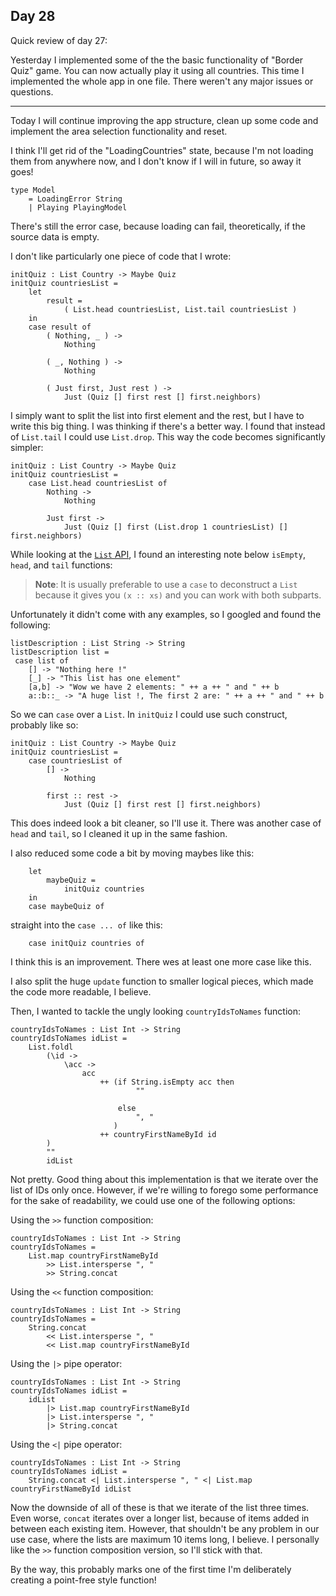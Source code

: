 ## Day 28

Quick review of day 27:

Yesterday I implemented some of the the basic functionality of "Border Quiz" game. You can now actually play it using all countries. This time I implemented the whole app in one file. There weren't any major issues or questions.

--- 

Today I will continue improving the app structure, clean up some code and implement the area selection functionality and reset.

I think I'll get rid of the "LoadingCountries" state, because I'm not loading them from anywhere now, and I don't know if I will in future, so away it goes!

```
type Model
    = LoadingError String
    | Playing PlayingModel
```

There's still the error case, because loading can fail, theoretically, if the source data is empty.

I don't like particularly one piece of code that I wrote:

```
initQuiz : List Country -> Maybe Quiz
initQuiz countriesList =
    let
        result =
            ( List.head countriesList, List.tail countriesList )
    in
    case result of
        ( Nothing, _ ) ->
            Nothing

        ( _, Nothing ) ->
            Nothing

        ( Just first, Just rest ) ->
            Just (Quiz [] first rest [] first.neighbors)
```

I simply want to split the list into first element and the rest, but I have to write this big thing. I was thinking if there's a better way. I found that instead of `List.tail` I could use `List.drop`. This way the code becomes significantly simpler:

```
initQuiz : List Country -> Maybe Quiz
initQuiz countriesList =
    case List.head countriesList of
        Nothing ->
            Nothing

        Just first ->
            Just (Quiz [] first (List.drop 1 countriesList) [] first.neighbors)
```

While looking at the [`List` API](https://package.elm-lang.org/packages/elm/core/latest/List), I found an interesting note below `isEmpty`, `head`, and `tail` functions:

> **Note**: It is usually preferable to use a `case` to deconstruct a `List` because it gives you `(x :: xs)` and you can work with both subparts.

Unfortunately it didn't come with any examples, so I googled and found the following:

```
listDescription : List String -> String
listDescription list =
 case list of
    [] -> "Nothing here !"
    [_] -> "This list has one element"
    [a,b] -> "Wow we have 2 elements: " ++ a ++ " and " ++ b
    a::b::_ -> "A huge list !, The first 2 are: " ++ a ++ " and " ++ b
```

So we can `case` over a `List`. In `initQuiz` I could use such construct, probably like so:

```
initQuiz : List Country -> Maybe Quiz
initQuiz countriesList =
    case countriesList of
        [] ->
            Nothing

        first :: rest ->
            Just (Quiz [] first rest [] first.neighbors)
```

This does indeed look a bit cleaner, so I'll use it. There was another case of `head` and `tail`, so I cleaned it up in the same fashion.

I also reduced some code a bit by moving maybes like this:

```
    let
        maybeQuiz =
            initQuiz countries
    in
    case maybeQuiz of
```

straight into the `case ... of` like this:

```
    case initQuiz countries of
```

I think this is an improvement. There wes at least one more case like this.

I also split the huge `update` function to smaller logical pieces, which made the code more readable, I believe.

Then, I wanted to tackle the ungly looking `countryIdsToNames` function:

```
countryIdsToNames : List Int -> String
countryIdsToNames idList =
    List.foldl
        (\id ->
            \acc ->
                acc
                    ++ (if String.isEmpty acc then
                            ""

                        else
                            ", "
                       )
                    ++ countryFirstNameById id
        )
        ""
        idList
```

Not pretty. Good thing about this implementation is that we iterate over the list of IDs only once. However, if we're willing to forego some performance for the sake of readability, we could use one of the following options:

Using the `>>` function composition:

```
countryIdsToNames : List Int -> String
countryIdsToNames =
    List.map countryFirstNameById
        >> List.intersperse ", "
        >> String.concat
```

Using the `<<` function composition:

```
countryIdsToNames : List Int -> String
countryIdsToNames =
    String.concat
        << List.intersperse ", "
        << List.map countryFirstNameById
```

Using the `|>` pipe operator:

```
countryIdsToNames : List Int -> String
countryIdsToNames idList =
    idList
        |> List.map countryFirstNameById
        |> List.intersperse ", "
        |> String.concat
```


Using the `<|` pipe operator:

```
countryIdsToNames : List Int -> String
countryIdsToNames idList =
    String.concat <| List.intersperse ", " <| List.map countryFirstNameById idList
```

Now the downside of all of these is that we iterate of the list three times. Even worse, `concat` iterates over a longer list, because of items added in between each existing item. However, that shouldn't be any problem in our use case, where the lists are maximum 10 items long, I believe. I personally like the `>>` function composition version, so I'll stick with that.

By the way, this probably marks one of the first time I'm deliberately creating a point-free style function!